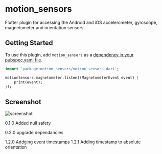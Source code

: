 # motion_sensors

Flutter plugin for accessing the Android and iOS accelerometer, gyroscope, magnetometer and orientation sensors.

## Getting Started

To use this plugin, add `motion_sensors` as a [dependency in your pubspec.yaml
file](https://flutter.io/platform-plugins/).

``` dart
import 'package:motion_sensors/motion_sensors.dart';

motionSensors.magnetometer.listen((MagnetometerEvent event) {
    print(event);
});

```

## Screenshot

![screenshot](https://github.com/zesage/motion_sensors/raw/master/screenshot.png)


0.1.0
Added null safety

0.2.0
upgrade dependancies 

1.2.0
Addging event timestamps
1.2.1
Adding timestamp to absolute orientation